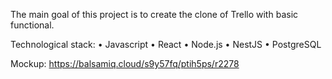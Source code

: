 The main goal of this project is to create the clone of Trello with basic functional.

Technological stack:
• Javascript
• React
• Node.js
• NestJS
• PostgreSQL

Mockup: https://balsamiq.cloud/s9y57fq/ptih5ps/r2278
